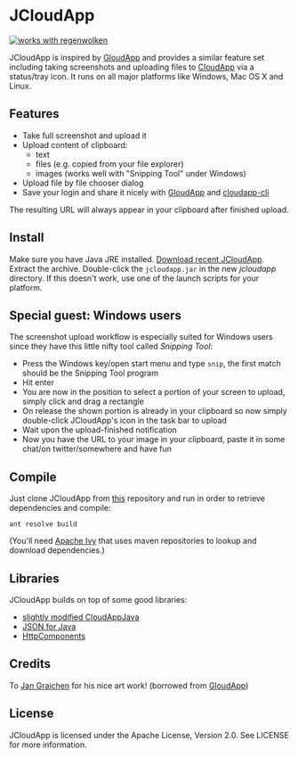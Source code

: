 # JCloudApp

[![works with regenwolken](http://mycrobase.de/wtf/works_with_regenwolken.png)](https://github.com/posativ/regenwolken)

JCloudApp is inspired by [GloudApp](https://github.com/cmur2/gloudapp) and provides a similar feature set including taking screenshots and uploading files to [CloudApp](http://getcloudapp.com/) via a status/tray icon. It runs on all major platforms like Windows, Mac OS X and Linux.

## Features

* Take full screenshot and upload it
* Upload content of clipboard:
    * text
    * files (e.g. copied from your file explorer)
    * images (works well with "Snipping Tool" under Windows)
* Upload file by file chooser dialog
* Save your login and share it nicely with [GloudApp](https://github.com/cmur2/gloudapp) and [cloudapp-cli](https://github.com/cmur2/cloudapp-cli)

The resulting URL will always appear in your clipboard after finished upload.

## Install

Make sure you have Java JRE installed.
[Download recent JCloudApp](https://github.com/cmur2/jcloudapp/downloads).
Extract the archive.
Double-click the `jcloudapp.jar` in the new *jcloudapp* directory. If this doesn't work, use one of the launch scripts for your platform.

## Special guest: Windows users

The screenshot upload workflow is especially suited for Windows users since they have this little nifty tool called *Snipping Tool*:

* Press the Windows key/open start menu and type `snip`, the first match should be the Snipping Tool program
* Hit enter
* You are now in the position to select a portion of your screen to upload, simply click and drag a rectangle
* On release the shown portion is already in your clipboard so now simply double-click JCloudApp's icon in the task bar to upload
* Wait upon the upload-finished notification
* Now you have the URL to your image in your clipboard, paste it in some chat/on twitter/somewhere and have fun

## Compile

Just clone JCloudApp from [this](https://github.com/cmur2/jcloudapp) repository and run in order to retrieve dependencies and compile:

    ant resolve build

(You'll need [Apache Ivy](https://ant.apache.org/ivy/) that uses maven repositories to lookup and download dependencies.)

## Libraries

JCloudApp builds on top of some good libraries:

- [slightly modified CloudAppJava](https://github.com/simong/CloudAppJava)
- [JSON for Java](https://github.com/douglascrockford/JSON-java)
- [HttpComponents](https://hc.apache.org/)

## Credits

To [Jan Graichen](https://github.com/jgraichen) for his nice art work! (borrowed from [GloudApp](https://github.com/cmur2/gloudapp))

## License

JCloudApp is licensed under the Apache License, Version 2.0. See LICENSE for more information.

